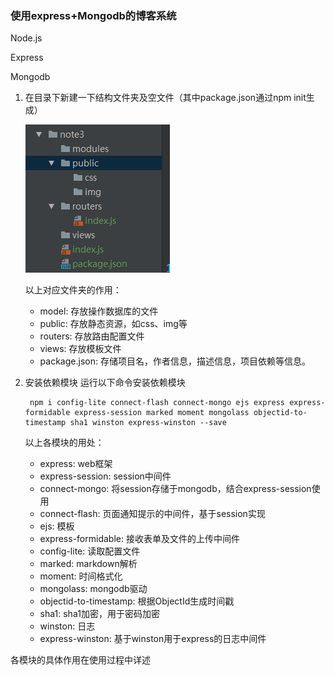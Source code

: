 ### 使用express+Mongodb的博客系统
Node.js

Express

Mongodb


1. 在目录下新建一下结构文件夹及空文件（其中package.json通过npm init生成）

    ![](../zImg/1.png)

   以上对应文件夹的作用：
    * model: 存放操作数据库的文件
    * public:  存放静态资源，如css、img等
    * routers: 存放路由配置文件
    * views: 存放模板文件
    * package.json: 存储项目名，作者信息，描述信息，项目依赖等信息。
    
2. 安装依赖模块
运行以下命令安装依赖模块

        npm i config-lite connect-flash connect-mongo ejs express express-formidable express-session marked moment mongolass objectid-to-timestamp sha1 winston express-winston --save
    以上各模块的用处：
    * express: web框架
    * express-session: session中间件
    * connect-mongo: 将session存储于mongodb，结合express-session使用
    * connect-flash: 页面通知提示的中间件，基于session实现
    * ejs: 模板
    * express-formidable: 接收表单及文件的上传中间件
    * config-lite: 读取配置文件
    * marked: markdown解析
    * moment: 时间格式化
    * mongolass: mongodb驱动
    * objectid-to-timestamp: 根据ObjectId生成时间戳
    * sha1: sha1加密，用于密码加密
    * winston: 日志
    * express-winston: 基于winston用于express的日志中间件
    
各模块的具体作用在使用过程中详述
    
